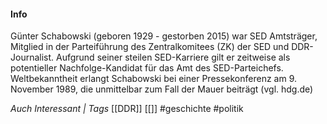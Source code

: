 #### Info
Günter Schabowski (geboren 1929 - gestorben 2015) war SED Amtsträger, Mitglied in der Parteiführung des Zentralkomitees (ZK) der SED und DDR-Journalist. Aufgrund seiner steilen SED-Karriere gilt er zeitweise als potentieller Nachfolge-Kandidat für das Amt des SED-Parteichefs. Weltbekanntheit erlangt Schabowski bei einer Pressekonferenz am 9. November 1989, die unmittelbar zum Fall der Mauer beiträgt (vgl. hdg.de)

*Auch Interessant | Tags*
[[DDR]] [[]]
#geschichte #politik  
